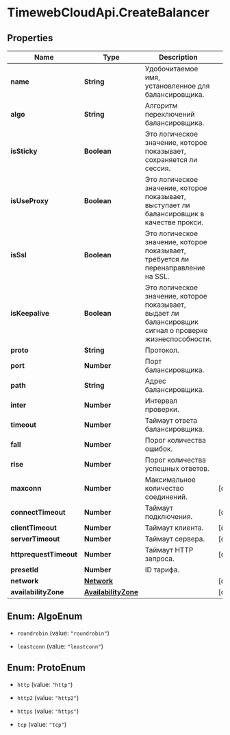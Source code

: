 # TimewebCloudApi.CreateBalancer

## Properties

Name | Type | Description | Notes
------------ | ------------- | ------------- | -------------
**name** | **String** | Удобочитаемое имя, установленное для балансировщика. | 
**algo** | **String** | Алгоритм переключений балансировщика. | 
**isSticky** | **Boolean** | Это логическое значение, которое показывает, сохраняется ли сессия. | 
**isUseProxy** | **Boolean** | Это логическое значение, которое показывает, выступает ли балансировщик в качестве прокси. | 
**isSsl** | **Boolean** | Это логическое значение, которое показывает, требуется ли перенаправление на SSL. | 
**isKeepalive** | **Boolean** | Это логическое значение, которое показывает, выдает ли балансировщик сигнал о проверке жизнеспособности. | 
**proto** | **String** | Протокол. | 
**port** | **Number** | Порт балансировщика. | 
**path** | **String** | Адрес балансировщика. | 
**inter** | **Number** | Интервал проверки. | 
**timeout** | **Number** | Таймаут ответа балансировщика. | 
**fall** | **Number** | Порог количества ошибок. | 
**rise** | **Number** | Порог количества успешных ответов. | 
**maxconn** | **Number** | Максимальное количество соединений. | [optional] 
**connectTimeout** | **Number** | Таймаут подключения. | [optional] 
**clientTimeout** | **Number** | Таймаут клиента. | [optional] 
**serverTimeout** | **Number** | Таймаут сервера. | [optional] 
**httprequestTimeout** | **Number** | Таймаут HTTP запроса. | [optional] 
**presetId** | **Number** | ID тарифа. | 
**network** | [**Network**](Network.md) |  | [optional] 
**availabilityZone** | [**AvailabilityZone**](AvailabilityZone.md) |  | [optional] 



## Enum: AlgoEnum


* `roundrobin` (value: `"roundrobin"`)

* `leastconn` (value: `"leastconn"`)





## Enum: ProtoEnum


* `http` (value: `"http"`)

* `http2` (value: `"http2"`)

* `https` (value: `"https"`)

* `tcp` (value: `"tcp"`)





